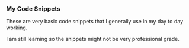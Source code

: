 ### My Code Snippets

These are very basic code snippets that I generally use in my day to day working.

I am still learning so the snippets might not be very professional grade.
